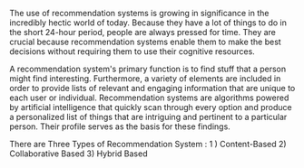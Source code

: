 The use of recommendation systems is growing in significance in the incredibly hectic world of today. Because they have a lot of things to do in the short 24-hour period, people are always pressed for time. They are crucial because recommendation systems enable them to make the best decisions without requiring them to use their cognitive resources.

A recommendation system's primary function is to find stuff that a person might find interesting. Furthermore, a variety of elements are included in order to provide lists of relevant and engaging information that are unique to each user or individual. Recommendation systems are algorithms powered by artificial intelligence that quickly scan through every option and produce a personalized list of things that are intriguing and pertinent to a particular person. Their profile serves as the basis for these findings.

There are Three Types of Recommendation System :
1 ) Content-Based
2)  Collaborative Based
3) Hybrid Based
